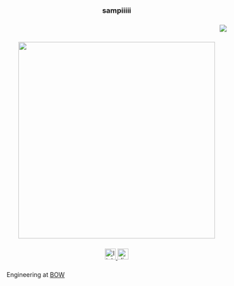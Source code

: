 <h3 align="center">sampiiiii</h3>

###

<div align="right">
  <img src="https://visitor-badge.laobi.icu/badge?page_id=Sampiiiii.Sampiiiii&"  />
</div>

###

<div align="center">
  <img height="450" src="https://i.imgur.com/05mhI3y.png"  />
</div>

###

<div align="center">
  <a href="https://www.linkedin.com/in/sampiiiii/" target="_blank">
    <img src="https://img.shields.io/static/v1?message=LinkedIn&logo=linkedin&label=&color=0077B5&logoColor=white&labelColor=&style=for-the-badge" height="25" alt="linkedin logo"  />
  </a>
  <a href="https://discordapp.com/users/184734012869181440" target="_blank">
    <img src="https://img.shields.io/static/v1?message=Discord&logo=discord&label=&color=7289DA&logoColor=white&labelColor=&style=for-the-badge" height="25" alt="discord logo"  />
  </a>
</div>

###

<p align="left">Engineering at <a href="https://usebow.com">BOW</a></p>

###
